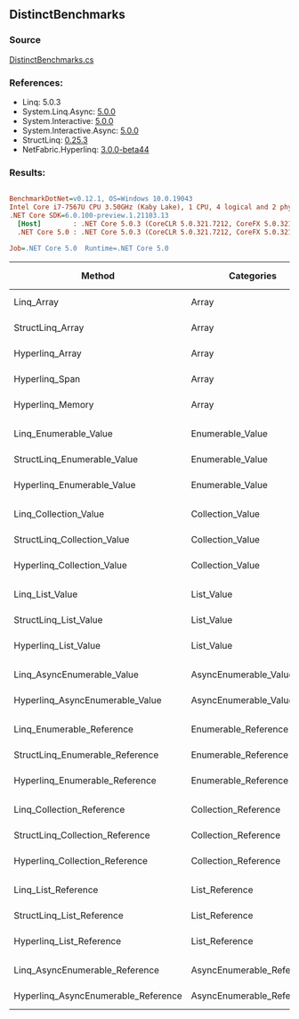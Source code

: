 ﻿## DistinctBenchmarks

### Source
[DistinctBenchmarks.cs](../NetFabric.Hyperlinq.Benchmarks/Benchmarks/DistinctBenchmarks.cs)

### References:
- Linq: 5.0.3
- System.Linq.Async: [5.0.0](https://www.nuget.org/packages/System.Linq.Async/5.0.0)
- System.Interactive: [5.0.0](https://www.nuget.org/packages/System.Interactive/5.0.0)
- System.Interactive.Async: [5.0.0](https://www.nuget.org/packages/System.Interactive.Async/5.0.0)
- StructLinq: [0.25.3](https://www.nuget.org/packages/StructLinq/0.25.3)
- NetFabric.Hyperlinq: [3.0.0-beta44](https://www.nuget.org/packages/NetFabric.Hyperlinq/3.0.0-beta44)

### Results:
``` ini

BenchmarkDotNet=v0.12.1, OS=Windows 10.0.19043
Intel Core i7-7567U CPU 3.50GHz (Kaby Lake), 1 CPU, 4 logical and 2 physical cores
.NET Core SDK=6.0.100-preview.1.21103.13
  [Host]        : .NET Core 5.0.3 (CoreCLR 5.0.321.7212, CoreFX 5.0.321.7212), X64 RyuJIT
  .NET Core 5.0 : .NET Core 5.0.3 (CoreCLR 5.0.321.7212, CoreFX 5.0.321.7212), X64 RyuJIT

Job=.NET Core 5.0  Runtime=.NET Core 5.0  

```
|                              Method |                Categories | Count |     Mean |     Error |    StdDev | Ratio |  Gen 0 | Gen 1 | Gen 2 | Allocated |
|------------------------------------ |-------------------------- |------ |---------:|----------:|----------:|------:|-------:|------:|------:|----------:|
|                          Linq_Array |                     Array |   100 | 2.999 μs | 0.0128 μs | 0.0113 μs |  1.00 | 2.0599 |     - |     - |    4312 B |
|                    StructLinq_Array |                     Array |   100 | 1.355 μs | 0.0058 μs | 0.0054 μs |  0.45 |      - |     - |     - |         - |
|                     Hyperlinq_Array |                     Array |   100 | 1.468 μs | 0.0048 μs | 0.0042 μs |  0.49 |      - |     - |     - |         - |
|                      Hyperlinq_Span |                     Array |   100 | 1.465 μs | 0.0055 μs | 0.0052 μs |  0.49 |      - |     - |     - |         - |
|                    Hyperlinq_Memory |                     Array |   100 | 1.574 μs | 0.0053 μs | 0.0041 μs |  0.53 |      - |     - |     - |         - |
|                                     |                           |       |          |           |           |       |        |       |       |           |
|               Linq_Enumerable_Value |          Enumerable_Value |   100 | 3.241 μs | 0.0096 μs | 0.0085 μs |  1.00 | 2.0599 |     - |     - |    4312 B |
|         StructLinq_Enumerable_Value |          Enumerable_Value |   100 | 2.270 μs | 0.0083 μs | 0.0073 μs |  0.70 | 0.0153 |     - |     - |      32 B |
|          Hyperlinq_Enumerable_Value |          Enumerable_Value |   100 | 1.532 μs | 0.0072 μs | 0.0064 μs |  0.47 |      - |     - |     - |         - |
|                                     |                           |       |          |           |           |       |        |       |       |           |
|               Linq_Collection_Value |          Collection_Value |   100 | 3.235 μs | 0.0116 μs | 0.0109 μs |  1.00 | 2.0599 |     - |     - |    4312 B |
|         StructLinq_Collection_Value |          Collection_Value |   100 | 2.280 μs | 0.0117 μs | 0.0097 μs |  0.70 | 0.0153 |     - |     - |      32 B |
|          Hyperlinq_Collection_Value |          Collection_Value |   100 | 1.511 μs | 0.0062 μs | 0.0052 μs |  0.47 |      - |     - |     - |         - |
|                                     |                           |       |          |           |           |       |        |       |       |           |
|                     Linq_List_Value |                List_Value |   100 | 3.258 μs | 0.0168 μs | 0.0158 μs |  1.00 | 2.0599 |     - |     - |    4312 B |
|               StructLinq_List_Value |                List_Value |   100 | 1.533 μs | 0.0049 μs | 0.0043 μs |  0.47 |      - |     - |     - |         - |
|                Hyperlinq_List_Value |                List_Value |   100 | 1.885 μs | 0.0054 μs | 0.0048 μs |  0.58 |      - |     - |     - |         - |
|                                     |                           |       |          |           |           |       |        |       |       |           |
|          Linq_AsyncEnumerable_Value |     AsyncEnumerable_Value |   100 | 7.954 μs | 0.0214 μs | 0.0189 μs |  1.00 | 2.0599 |     - |     - |    4328 B |
|     Hyperlinq_AsyncEnumerable_Value |     AsyncEnumerable_Value |   100 | 4.731 μs | 0.0183 μs | 0.0162 μs |  0.59 |      - |     - |     - |         - |
|                                     |                           |       |          |           |           |       |        |       |       |           |
|           Linq_Enumerable_Reference |      Enumerable_Reference |   100 | 2.992 μs | 0.0121 μs | 0.0101 μs |  1.00 | 2.0599 |     - |     - |    4312 B |
|     StructLinq_Enumerable_Reference |      Enumerable_Reference |   100 | 1.625 μs | 0.0086 μs | 0.0076 μs |  0.54 | 0.0153 |     - |     - |      32 B |
|      Hyperlinq_Enumerable_Reference |      Enumerable_Reference |   100 | 1.957 μs | 0.0042 μs | 0.0037 μs |  0.65 | 0.0153 |     - |     - |      32 B |
|                                     |                           |       |          |           |           |       |        |       |       |           |
|           Linq_Collection_Reference |      Collection_Reference |   100 | 2.986 μs | 0.0087 μs | 0.0077 μs |  1.00 | 2.0599 |     - |     - |    4312 B |
|     StructLinq_Collection_Reference |      Collection_Reference |   100 | 1.633 μs | 0.0047 μs | 0.0039 μs |  0.55 | 0.0153 |     - |     - |      32 B |
|      Hyperlinq_Collection_Reference |      Collection_Reference |   100 | 1.956 μs | 0.0078 μs | 0.0073 μs |  0.65 | 0.0153 |     - |     - |      32 B |
|                                     |                           |       |          |           |           |       |        |       |       |           |
|                 Linq_List_Reference |            List_Reference |   100 | 2.993 μs | 0.0110 μs | 0.0091 μs |  1.00 | 2.0599 |     - |     - |    4312 B |
|           StructLinq_List_Reference |            List_Reference |   100 | 1.628 μs | 0.0067 μs | 0.0059 μs |  0.54 | 0.0153 |     - |     - |      32 B |
|            Hyperlinq_List_Reference |            List_Reference |   100 | 1.882 μs | 0.0078 μs | 0.0065 μs |  0.63 |      - |     - |     - |         - |
|                                     |                           |       |          |           |           |       |        |       |       |           |
|      Linq_AsyncEnumerable_Reference | AsyncEnumerable_Reference |   100 | 7.822 μs | 0.0163 μs | 0.0145 μs |  1.00 | 2.0599 |     - |     - |    4328 B |
| Hyperlinq_AsyncEnumerable_Reference | AsyncEnumerable_Reference |   100 | 5.085 μs | 0.0164 μs | 0.0146 μs |  0.65 | 0.0153 |     - |     - |      40 B |
